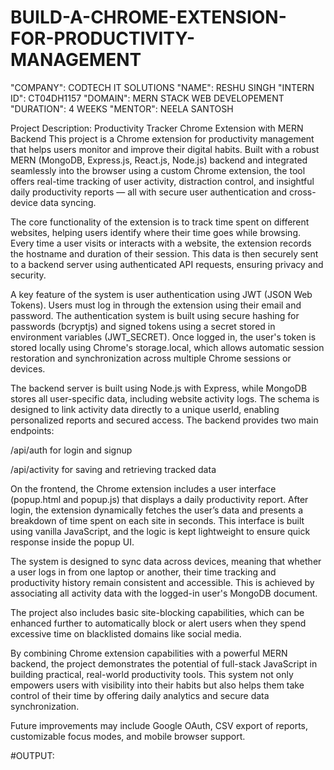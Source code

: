 # BUILD-A-CHROME-EXTENSION-FOR-PRODUCTIVITY-MANAGEMENT
"COMPANY": CODTECH IT SOLUTIONS
"NAME": RESHU SINGH
"INTERN ID": CT04DH1157
"DOMAIN": MERN STACK WEB DEVELOPEMENT
"DURATION": 4 WEEKS
"MENTOR": NEELA SANTOSH

Project Description: Productivity Tracker Chrome Extension with MERN Backend
This project is a Chrome extension for productivity management that helps users monitor and improve their digital habits. Built with a robust MERN (MongoDB, Express.js, React.js, Node.js) backend and integrated seamlessly into the browser using a custom Chrome extension, the tool offers real-time tracking of user activity, distraction control, and insightful daily productivity reports — all with secure user authentication and cross-device data syncing.

The core functionality of the extension is to track time spent on different websites, helping users identify where their time goes while browsing. Every time a user visits or interacts with a website, the extension records the hostname and duration of their session. This data is then securely sent to a backend server using authenticated API requests, ensuring privacy and security.

A key feature of the system is user authentication using JWT (JSON Web Tokens). Users must log in through the extension using their email and password. The authentication system is built using secure hashing for passwords (bcryptjs) and signed tokens using a secret stored in environment variables (JWT_SECRET). Once logged in, the user's token is stored locally using Chrome's storage.local, which allows automatic session restoration and synchronization across multiple Chrome sessions or devices.

The backend server is built using Node.js with Express, while MongoDB stores all user-specific data, including website activity logs. The schema is designed to link activity data directly to a unique userId, enabling personalized reports and secured access. The backend provides two main endpoints:

/api/auth for login and signup

/api/activity for saving and retrieving tracked data

On the frontend, the Chrome extension includes a user interface (popup.html and popup.js) that displays a daily productivity report. After login, the extension dynamically fetches the user’s data and presents a breakdown of time spent on each site in seconds. This interface is built using vanilla JavaScript, and the logic is kept lightweight to ensure quick response inside the popup UI.

The system is designed to sync data across devices, meaning that whether a user logs in from one laptop or another, their time tracking and productivity history remain consistent and accessible. This is achieved by associating all activity data with the logged-in user's MongoDB document.

The project also includes basic site-blocking capabilities, which can be enhanced further to automatically block or alert users when they spend excessive time on blacklisted domains like social media.

By combining Chrome extension capabilities with a powerful MERN backend, the project demonstrates the potential of full-stack JavaScript in building practical, real-world productivity tools. This system not only empowers users with visibility into their habits but also helps them take control of their time by offering daily analytics and secure data synchronization.

Future improvements may include Google OAuth, CSV export of reports, customizable focus modes, and mobile browser support.

#OUTPUT:

